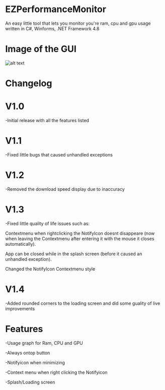 # EZPerformanceMonitor
An easy little tool that lets you monitor you're ram, cpu and gpu usage written in C#, Winforms, .NET Framework 4.8

# Image of the GUI
![alt text](https://i.ibb.co/4JMXCvs/Screenshot-2022-06-02-185821.png)

# Changelog

# V1.0
-Initial release with all the features listed

# V1.1
-Fixed little bugs that caused unhandled exceptions

# V1.2
-Removed the download speed display due to inaccuracy 

# V1.3
-Fixed little quality of life issues such as:

Contextmenu when rightclicking the NotifyIcon doesnt disappeare (now when leaving the Contextmenu after entering it with the mouse it closes automatically).

App can be closed while in the splash screen (before it caused an unhandled exception).

Changed the NotifyIcon Contextmenu style

# V1.4
-Added rounded corners to the loading screen and did some guality of live improvements


# Features
-Usage graph for Ram, CPU and GPU

-Always ontop button

-Notifyicon when minimizing

-Context menu when right clicking the Notifyicon

-Splash/Loading screen
